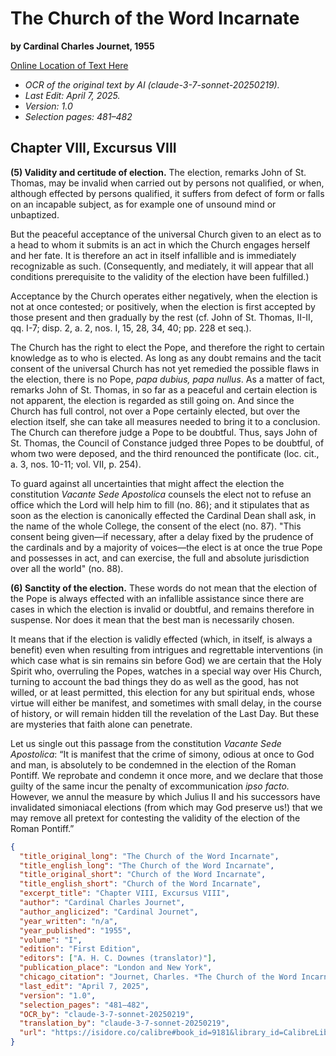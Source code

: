 # The Church of the Word Incarnate

**by Cardinal Charles Journet, 1955**

[Online Location of Text Here](https://isidore.co/calibre#book_id=9181&library_id=CalibreLibrary&panel=book_details)

- *OCR of the original text by AI (claude-3-7-sonnet-20250219).*
- *Last Edit: April 7, 2025.*
- *Version: 1.0*
- *Selection pages: 481–482*

## Chapter VIII, Excursus VIII

**(5) Validity and certitude of election.** The election, remarks John of St. Thomas, may be invalid when carried out by persons not qualified, or when, although effected by persons qualified, it suffers from defect of form or falls on an incapable subject, as for example one of unsound mind or unbaptized.

But the peaceful acceptance of the universal Church given to an elect as to a head to whom it submits is an act in which the Church engages herself and her fate. It is therefore an act in itself infallible and is immediately recognizable as such. (Consequently, and mediately, it will appear that all conditions prerequisite to the validity of the election have been fulfilled.)

Acceptance by the Church operates either negatively, when the election is not at once contested; or positively, when the election is first accepted by those present and then gradually by the rest (cf. John of St. Thomas, II-II, qq. I-7; disp. 2, a. 2, nos. I, 15, 28, 34, 40; pp. 228 et seq.).

The Church has the right to elect the Pope, and therefore the right to certain knowledge as to who is elected. As long as any doubt remains and the tacit consent of the universal Church has not yet remedied the possible flaws in the election, there is no Pope, *papa dubius, papa nullus*. As a matter of fact, remarks John of St. Thomas, in so far as a peaceful and certain election is not apparent, the election is regarded as still going on. And since the Church has full control, not over a Pope certainly elected, but over the election itself, she can take all measures needed to bring it to a conclusion. The Church can therefore judge a Pope to be doubtful. Thus, says John of St. Thomas, the Council of Constance judged three Popes to be doubtful, of whom two were deposed, and the third renounced the pontificate (loc. cit., a. 3, nos. 10-11; vol. VII, p. 254).

To guard against all uncertainties that might affect the election the constitution *Vacante Sede Apostolica* counsels the elect not to refuse an office which the Lord will help him to fill (no. 86); and it stipulates that as soon as the election is canonically effected the Cardinal Dean shall ask, in the name of the whole College, the consent of the elect (no. 87). "This consent being given—if necessary, after a delay fixed by the prudence of the cardinals and by a majority of voices—the elect is at once the true Pope and possesses in act, and can exercise, the full and absolute jurisdiction over all the world" (no. 88).

**(6) Sanctity of the election.** These words do not mean that the election of the Pope is always effected with an infallible assistance since there are cases in which the election is invalid or doubtful, and remains therefore in suspense. Nor does it mean that the best man is necessarily chosen.

It means that if the election is validly effected (which, in itself, is always a benefit) even when resulting from intrigues and regrettable interventions (in which case what is sin remains sin before God) we are certain that the Holy Spirit who, overruling the Popes, watches in a special way over His Church, turning to account the bad things they do as well as the good, has not willed, or at least permitted, this election for any but spiritual ends, whose virtue will either be manifest, and sometimes with small delay, in the course of history, or will remain hidden till the revelation of the Last Day. But these are mysteries that faith alone can penetrate.

Let us single out this passage from the constitution *Vacante Sede Apostolica*: “It is manifest that the crime of simony, odious at once to God and man, is absolutely to be condemned in the election of the Roman Pontiff. We reprobate and condemn it once more, and we declare that those guilty of the same incur the penalty of excommunication *ipso facto.* However, we annul the measure by which Julius II and his successors have invalidated simoniacal elections (from which may God preserve us!) that we may remove all pretext for contesting the validity of the election of the Roman Pontiff.”

```json
{
  "title_original_long": "The Church of the Word Incarnate",
  "title_english_long": "The Church of the Word Incarnate",
  "title_original_short": "Church of the Word Incarnate",
  "title_english_short": "Church of the Word Incarnate",
  "excerpt_title": "Chapter VIII, Excursus VIII",
  "author": "Cardinal Charles Journet",
  "author_anglicized": "Cardinal Journet",
  "year_written": "n/a",
  "year_published": "1955",
  "volume": "I",
  "edition": "First Edition",
  "editors": ["A. H. C. Downes (translator)"],
  "publication_place": "London and New York",
  "chicago_citation": "Journet, Charles. *The Church of the Word Incarnate*. Vol. I. Translated by A. H. C. Downes. London and New York: Sheed and Ward, 1955.",
  "last_edit": "April 7, 2025",
  "version": "1.0",
  "selection_pages": "481–482",
  "OCR_by": "claude-3-7-sonnet-20250219",
  "translation_by": "claude-3-7-sonnet-20250219",
  "url": "https://isidore.co/calibre#book_id=9181&library_id=CalibreLibrary&panel=book_details"
}
```
